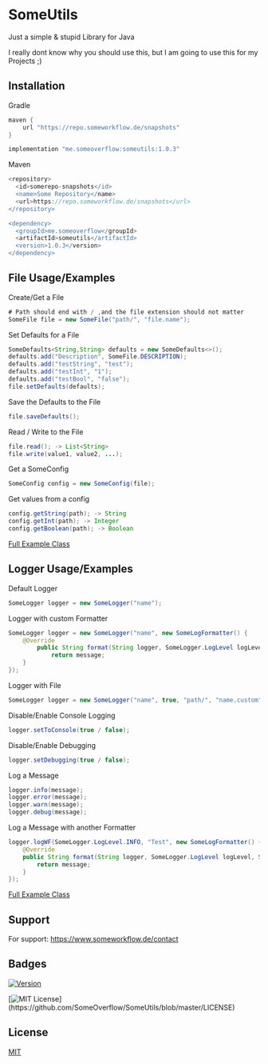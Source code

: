 
# SomeUtils

Just a simple & stupid Library for Java

I really dont know why you should use this,
but I am going to use this for my Projects ;)

## Installation

Gradle
```gradle
maven {
    url "https://repo.someworkflow.de/snapshots"
}

implementation "me.someoverflow:someutils:1.0.3"
```

Maven
```gradle
<repository>
  <id>somerepo-snapshots</id>
  <name>Some Repository</name>
  <url>https://repo.someworkflow.de/snapshots</url>
</repository>

<dependency>
  <groupId>me.someoverflow</groupId>
  <artifactId>someutils</artifactId>
  <version>1.0.3</version>
</dependency>
```
    
## File Usage/Examples

Create/Get a File
```java
# Path should end with / ,and the file extension should not matter
SomeFile file = new SomeFile("path/", "file.name");
```

Set Defaults for a File
```java
SomeDefaults<String,String> defaults = new SomeDefaults<>();
defaults.add("Description", SomeFile.DESCRIPTION);
defaults.add("testString", "test");
defaults.add("testInt", "1");
defaults.add("testBool", "false");
file.setDefaults(defaults);
```

Save the Defaults to the File
```java
file.saveDefaults();
```

Read / Write to the File
```java
file.read(); -> List<String>
file.write(value1, value2, ...);
```

Get a SomeConfig
```java
SomeConfig config = new SomeConfig(file);
```

Get values from a config
```java
config.getString(path); -> String
config.getInt(path); -> Integer
config.getBoolean(path); -> Boolean
```

[Full Example Class](https://github.com/SomeOverflow/SomeUtils/blob/master/src/test/java/FileExample.java)
## Logger Usage/Examples

Default Logger
```java
SomeLogger logger = new SomeLogger("name");
```

Logger with custom Formatter
```java
SomeLogger logger = new SomeLogger("name", new SomeLogFormatter() {
    @Override
        public String format(String logger, SomeLogger.LogLevel logLevel, String message) {
            return message;
    }
});
```

Logger with File
```java
SomeLogger logger = new SomeLogger("name", true, "path/", "name.custom");
```

Disable/Enable Console Logging
```java
logger.setToConsole(true / false);
```

Disable/Enable Debugging
```java
logger.setDebugging(true / false);
```

Log a Message
```java
logger.info(message);
logger.error(message);
logger.warn(message);
logger.debug(message);
```

Log a Message with another Formatter
```java
logger.logWF(SomeLogger.LogLevel.INFO, "Test", new SomeLogFormatter() {
    @Override
    public String format(String logger, SomeLogger.LogLevel logLevel, String message) {
        return message;
    }
});
```

[Full Example Class](https://github.com/SomeOverflow/SomeUtils/blob/master/src/test/java/LogExample.java)



## Support

For support: https://www.someworkflow.de/contact


## Badges

[![Version](https://repo.someworkflow.de/api/badge/latest/snapshots/me/someoverflow/someutils?color=40c14a&name=SomeUtils&prefix=v)](https://repo.someworkflow.de/#/snapshots/me/someoverflow/someutils)

[![MIT License](https://img.shields.io/apm/l/atomic-design-ui.svg?)](https://github.com/SomeOverflow/SomeUtils/blob/master/LICENSE)
## License

[MIT](https://choosealicense.com/licenses/mit/)
